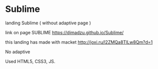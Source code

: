 # Sublime
landing Sublime ( without adaptive page )

link on page SUBLIME https://dimadzu.github.io/Sublime/

this landing has made with macket http://joxi.ru/l2ZMQa8TlLw8Qm?d=1

No adaptive

Used HTML5, CSS3, JS. 
